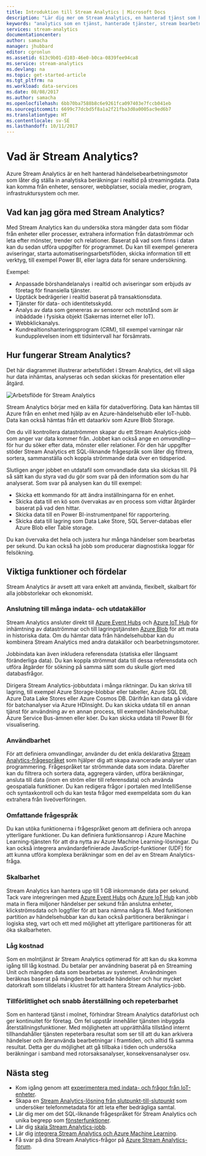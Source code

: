 ```yaml
---
title: Introduktion till Stream Analytics | Microsoft Docs
description: "Lär dig mer om Stream Analytics, en hanterad tjänst som hjälper dig att analysera data i realtid som skickats från IoT (Internet of Things)."
keywords: "analytics som en tjänst, hanterade tjänster, stream bearbetning, streaming analytics vad är stream analytics"
services: stream-analytics
documentationcenter: 
author: samacha
manager: jhubbard
editor: cgronlun
ms.assetid: 613c9b01-d103-46e0-b0ca-0839fee94ca8
ms.service: stream-analytics
ms.devlang: na
ms.topic: get-started-article
ms.tgt_pltfrm: na
ms.workload: data-services
ms.date: 08/08/2017
ms.author: samacha
ms.openlocfilehash: 6bb70ba7588b8c6e9261fca097403e7fccb041eb
ms.sourcegitcommit: 6699c77dcbd5f8a1a2f21fba3d0a0005ac9ed6b7
ms.translationtype: HT
ms.contentlocale: sv-SE
ms.lasthandoff: 10/11/2017
---
```

# <a name="what-is-stream-analytics"></a>Vad är Stream Analytics?

Azure Stream Analytics är en helt hanterad händelsebearbetningsmotor som låter dig ställa in analytiska beräkningar i realtid på streamingdata. Data kan komma från enheter, sensorer, webbplatser, sociala medier, program, infrastruktursystem och mer. 

## <a name="what-can-i-do-with-stream-analytics"></a>Vad kan jag göra med Stream Analytics?

Med Stream Analytics kan du undersöka stora mängder data som flödar från enheter eller processer, extrahera information från dataströmmar och leta efter mönster, trender och relationer. Baserat på vad som finns i datan kan du sedan utföra uppgifter för programmet. Du kan till exempel generera aviseringar, starta automatiseringsarbetsflöden, skicka information till ett verktyg, till exempel Power BI, eller lagra data för senare undersökning. 

Exempel:

* Anpassade börshandelanalys i realtid och aviseringar som erbjuds av företag för finansiella tjänster.
* Upptäck bedrägerier i realtid baserat på transaktionsdata. 
* Tjänster för data- och identitetsskydd.
* Analys av data som genereras av sensorer och motstånd som är inbäddade i fysiska objekt (Sakernas internet eller IoT).
* Webbklickanalys.
* Kundrealtionshanteringsprogram (CRM), till exempel varningar när kundupplevelsen inom ett tidsintervall har försämrats.

## <a name="how-does-stream-analytics-work"></a>Hur fungerar Stream Analytics?

Det här diagrammet illustrerar arbetsflödet i Stream Analytics, det vill säga hur data inhämtas, analyseras och sedan skickas för presentation eller åtgärd. 

![Arbetsflöde för Stream Analytics](./media/stream-analytics-introduction/stream_analytics_intro_pipeline.png)

Stream Analytics börjar med en källa för dataöverföring. Data kan hämtas till Azure från en enhet med hjälp av en Azure-händelsehubb eller IoT-hubb. Data kan också hämtas från ett dataarkiv som Azure Blob Storage. 

Om du vill kontrollera dataströmmen skapar du ett Stream Analytics-*jobb* som anger var data kommer från. Jobbet kan också ange en *omvandling*&mdash;för hur du söker efter data, mönster eller relationer. För den här uppgifter stöder Stream Analytics ett SQL-liknande frågespråk som låter dig filtrera, sortera, sammanställa och koppla strömmande data över en tidsperiod.

Slutligen anger jobbet en utdatafil som omvandlade data ska skickas till. På så sätt kan du styra vad du gör som svar på den information som du har analyserat. Som svar på analysen kan du till exempel:

* Skicka ett kommando för att ändra inställningarna för en enhet. 
* Skicka data till en kö som övervakas av en process som vidtar åtgärder baserat på vad den hittar. 
* Skicka data till en Power BI-instrumentpanel för rapportering.
* Skicka data till lagring som Data Lake Store, SQL Server-databas eller Azure Blob eller Table storage.

Du kan övervaka det hela och justera hur många händelser som bearbetas per sekund. Du kan också ha jobb som producerar diagnostiska loggar för felsökning.

## <a name="key-capabilities-and-benefits"></a>Viktiga funktioner och fördelar

Stream Analytics är avsett att vara enkelt att använda, flexibelt, skalbart för alla jobbstorlekar och ekonomiskt.

### <a name="connectivity-to-many-inputs-and-outputs"></a>Anslutning till många indata- och utdatakällor

Stream Analytics ansluter direkt till [Azure Event Hubs](https://azure.microsoft.com/services/event-hubs/) och [Azure IoT Hub](https://azure.microsoft.com/services/iot-hub/) för inhämtning av dataströmmar och till lagringstjänsten [Azure Blob](https://docs.microsoft.com/azure/storage/storage-introduction#blob-storage-accounts) för att mata in historiska data. Om du hämtar data från händelsehubbar kan du kombinera Stream Analytics med andra datakällor och bearbetningsmotorer.

Jobbindata kan även inkludera referensdata (statiska eller långsamt föränderliga data). Du kan koppla strömmat data till dessa referensdata och utföra åtgärder för sökning på samma sätt som du skulle gjort med databasfrågor.

Dirigera Stream Analytics-jobbutdata i många riktningar. Du kan skriva till lagring, till exempel Azure Storage-blobbar eller tabeller, Azure SQL DB, Azure Data Lake Stores eller Azure Cosmos DB. Därifrån kan data gå vidare för batchanalyser via Azure HDInsight. Du kan skicka utdata till en annan tjänst för användning av en annan process, till exempel händelsehubbar, Azure Service Bus-ämnen eller köer. Du kan skicka utdata till Power BI för visualisering.

### <a name="ease-of-use"></a>Användbarhet

För att definiera omvandlingar, använder du det enkla deklarativa [Stream Analytics-frågespråket](https://msdn.microsoft.com/library/azure/dn834998.aspx) som hjälper dig att skapa avancerade analyser utan programmering. Frågespråket tar strömmande data som indata. Därefter kan du filtrera och sortera data, aggregera värden, utföra beräkningar, ansluta till data (inom en ström eller till referensdata) och använda geospatiala funktioner. Du kan redigera frågor i portalen med IntelliSense och syntaxkontroll och du kan testa frågor med exempeldata som du kan extrahera från liveöverföringen.

### <a name="extensible-query-language"></a>Omfattande frågespråk

Du kan utöka funktionerna i frågespråket genom att definiera och anropa ytterligare funktioner. Du kan definiera funktionsanrop i Azure Machine Learning-tjänsten för att dra nytta av Azure Machine Learning-lösningar. Du kan också integrera användardefinierade JavaScript-funktioner (UDF) för att kunna utföra komplexa beräkningar som en del av en Stream Analytics-fråga.

### <a name="scalability"></a>Skalbarhet

Stream Analytics kan hantera upp till 1 GB inkommande data per sekund. Tack vare integreringen med [Azure Event Hubs](https://azure.microsoft.com/services/event-hubs/) och [Azure IoT Hub](https://azure.microsoft.com/services/iot-hub/) kan jobb mata in flera miljoner händelser per sekund från anslutna enheter, klickströmsdata och loggfiler för att bara nämna några få. Med funktionen partition av händelsehubbar kan du kan också partitionera beräkningar i logiska steg, vart och ett med möjlighet att ytterligare partitioneras för att öka skalbarheten.

### <a name="low-cost"></a>Låg kostnad

Som en molntjänst är Stream Analytics optimerad för att kan du ska komma igång till låg kostnad. Du betalar per användning baserat på en Streaming Unit och mängden data som bearbetas av systemet. Användningen beräknas baserat på mängden bearbetade händelser och hur mycket datorkraft som tilldelats i klustret för att hantera Stream Analytics-jobb.

### <a name="reliability-quick-recovery-and-repeatability"></a>Tillförlitlighet och snabb återställning och repeterbarhet

Som en hanterad tjänst i molnet, förhindrar Stream Analytics dataförlust och ger kontinuitet för företag. Om fel uppstår innehåller tjänsten inbyggda återställningsfunktioner. Med möjligheten att upprätthålla tillstånd internt tillhandahåller tjänsten repeterbara resultat som ser till att du kan arkivera händelser och återanvända bearbetningar i framtiden, och alltid få samma resultat. Detta ger du möjlighet att gå tillbaka i tiden och undersöka beräkningar i samband med rotorsaksanalyser, konsekvensanalyser osv.

## <a name="next-steps"></a>Nästa steg

* Kom igång genom att [experimentera med indata- och frågor från IoT-enheter](stream-analytics-get-started-with-azure-stream-analytics-to-process-data-from-iot-devices.md).
* Skapa en [Stream Analytics-lösning från slutpunkt-till-slutpunkt](stream-analytics-real-time-fraud-detection.md) som undersöker telefonmetadata för att leta efter bedrägliga samtal.
* Lär dig mer om det SQL-liknande frågespråket för Stream Analytics och unika begrepp som [fönsterfunktioner](stream-analytics-window-functions.md).
* Lär dig [skala Stream Analytics-jobb](stream-analytics-scale-jobs.md). 
* Lär dig [integrera Stream Analytics och Azure Machine Learning](stream-analytics-machine-learning-integration-tutorial.md).
* Få svar på dina Stream Analytics-frågor på [Azure Stream Analytics-forum](https://social.msdn.microsoft.com/Forums/en-US/home?forum=AzureStreamAnalytics).

